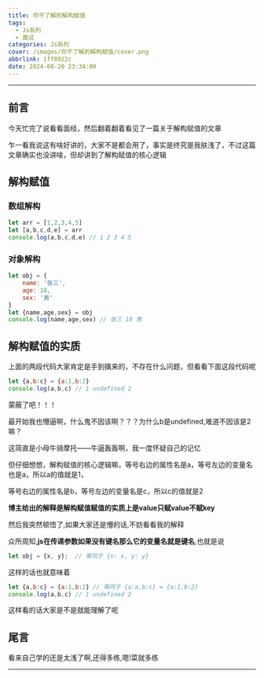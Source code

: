 ```yaml
---
title: 你不了解的解构赋值
tags:
  - Js系列
  - 面试
categories: Js系列
cover: /images/你不了解的解构赋值/cover.png
abbrlink: 1ff8922c
date: 2024-08-20 23:34:00
---
```


---
## 前言

今天忙完了说看看面经，然后翻着翻着看见了一篇关于解构赋值的文章

乍一看我说这有啥好讲的，大家不是都会用了，事实是终究是我肤浅了，不过这篇文章确实也没讲啥，但却讲到了解构赋值的核心逻辑

## 解构赋值

### 数组解构
```js
let arr = [1,2,3,4,5]
let [a,b,c,d,e] = arr
console.log(a,b,c,d,e) // 1 2 3 4 5
```

### 对象解构
```js
let obj = {
    name: '张三',
    age: 18,
    sex: '男'
}
let {name,age,sex} = obj
console.log(name,age,sex) // 张三 18 男
```
## 解构赋值的实质

上面的两段代码大家肯定是手到擒来的，不存在什么问题，但看看下面这段代码呢

```js
let {a,b:c} = {a:1,b:2}
console.log(a,b,c) // 1 undefined 2
```

蒙蔽了吧！！！

最开始我也懵逼啊，什么鬼不因该啊？？？为什么b是undefined,难道不因该是2嘛？

这简直是小母牛骑摩托——牛逼轰轰啊，我一度怀疑自己的记忆

但仔细想想，解构赋值的核心逻辑嘛，等号右边的属性名是a，等号左边的变量名也是a，所以a的值就是1，

等号右边的属性名是b，等号左边的变量名是c，所以c的值就是2

**博主给出的解释是解构赋值赋值的实质上是value只赋value不赋key**

然后我突然顿悟了,如果大家还是懵的话,不妨看看我的解释

众所周知,**js在传递参数如果没有键名那么它的变量名就是键名**,也就是说

```js
let obj = {x, y};  // 等同于 {x: x, y: y}
```
这样的话也就意味着

```js
let {a,b:c} = {a:1,b:2} // 等同于 {a:a,b:c} = {a:1,b:2}
console.log(a,b,c) // 1 undefined 2
```
这样看的话大家是不是就能理解了呢

## 尾言

看来自己学的还是太浅了啊,还得多练,嗯!菜就多练

---